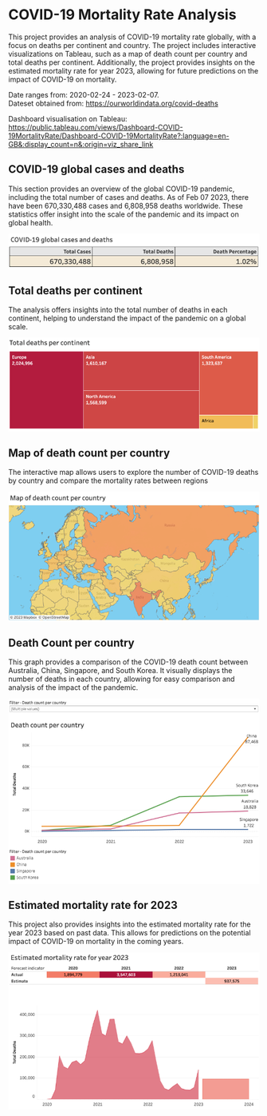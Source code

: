 # COVID-19 Mortality Rate Analysis
This project provides an analysis of COVID-19 mortality rate globally, with a focus on deaths per continent and country. The project includes interactive visualizations on Tableau, such as a map of death count per country and total deaths per continent. Additionally, the project provides insights on the estimated mortality rate for year 2023, allowing for future predictions on the impact of COVID-19 on mortality.

Date ranges from: 2020-02-24 - 2023-02-07.\
Dateset obtained from: https://ourworldindata.org/covid-deaths 

Dashboard visualisation on Tableau: https://public.tableau.com/views/Dashboard-COVID-19MortalityRate/Dashboard-COVID-19MortalityRate?:language=en-GB&:display_count=n&:origin=viz_share_link

## COVID-19 global cases and deaths
This section provides an overview of the global COVID-19 pandemic, including the total number of cases and deaths. As of Feb 07 2023, there have been 670,330,488 cases and 6,808,958 deaths worldwide. These statistics offer insight into the scale of the pandemic and its impact on global health. 

<img align="center" src= "https://github.com/zhicongg13/COVID-19-Mortality-Rate-Analysis/blob/main/Images/Image%201%20-%20Global%20cases%20and%20deaths.png">


## Total deaths per continent
The analysis offers insights into the total number of deaths in each continent, helping to understand the impact of the pandemic on a global scale. 

<img align="center" src= "https://github.com/zhicongg13/COVID-19-Mortality-Rate-Analysis/blob/main/Images/Image%202%20-%20Total%20deaths%20per%20continent.png">



## Map of death count per country
The interactive map allows users to explore the number of COVID-19 deaths by country and compare the mortality rates between regions

<img align="center" src= "https://github.com/zhicongg13/COVID-19-Mortality-Rate-Analysis/blob/main/Images/Image%203%20-%20Map%20of%20death%20count%20per%20country.png">


## Death Count per country
This graph provides a comparison of the COVID-19 death count between Australia, China, Singapore, and South Korea. It visually displays the number of deaths in each country, allowing for easy comparison and analysis of the impact of the pandemic. 

<img align="center" src= "https://github.com/zhicongg13/COVID-19-Mortality-Rate-Analysis/blob/main/Images/Image%204%20-%20Death%20Count%20per%20country.png">


## Estimated mortality rate for 2023
This project also provides insights into the estimated mortality rate for the year 2023 based on past data. This allows for predictions on the potential impact of COVID-19 on mortality in the coming years.

<img align="center" src= "https://github.com/zhicongg13/COVID-19-Mortality-Rate-Analysis/blob/main/Images/Image%205%20-%20Estimated%20mortality%20rate%20for%202023.png">
<img align="center" src= "https://github.com/zhicongg13/COVID-19-Mortality-Rate-Analysis/blob/main/Images/Image%206%20-%20Estimate%20mortality%20rate%20graph%20for%202023.png">






